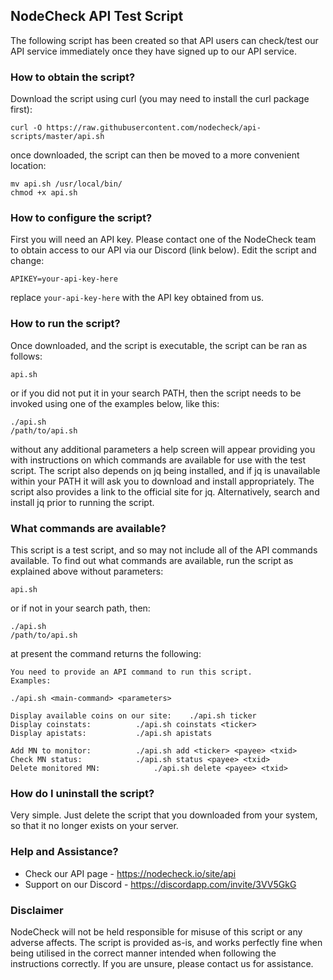 ## NodeCheck API Test Script

The following script has been created so that API users can check/test our API service immediately once they have signed up to our API service.

### How to obtain the script?

Download the script using curl (you may need to install the curl package first):

```
curl -O https://raw.githubusercontent.com/nodecheck/api-scripts/master/api.sh
```

once downloaded, the script can then be moved to a more convenient location:

```
mv api.sh /usr/local/bin/
chmod +x api.sh
```

### How to configure the script?

First you will need an API key.  Please contact one of the NodeCheck team to obtain access to our API via our Discord (link below).
Edit the script and change:

```
APIKEY=your-api-key-here
```

replace ```your-api-key-here``` with the API key obtained from us.

### How to run the script?

Once downloaded, and the script is executable, the script can be ran as follows:

```
api.sh
```
or if you did not put it in your search PATH, then the script needs to be invoked using one of the examples below, like this:

```
./api.sh
/path/to/api.sh
```

without any additional parameters a help screen will appear providing you with instructions on which commands are available for use with the test script.  The script also depends on jq being installed, and if jq is unavailable within your PATH it will ask you to download and install appropriately.  The script also provides a link to the official site for jq.  Alternatively, search and install jq prior to running the script.

### What commands are available?

This script is a test script, and so may not include all of the API commands available.  To find out what commands are available, run the script as explained above without parameters:

```
api.sh
```

or if not in your search path, then:

```
./api.sh
/path/to/api.sh
```

at present the command returns the following:

```
You need to provide an API command to run this script.
Examples:

./api.sh <main-command> <parameters>

Display available coins on our site:	./api.sh ticker
Display coinstats:			./api.sh coinstats <ticker>
Display apistats:			./api.sh apistats

Add MN to monitor:			./api.sh add <ticker> <payee> <txid>
Check MN status:			./api.sh status <payee> <txid>
Delete monitored MN:			./api.sh delete <payee> <txid>
```

### How do I uninstall the script?

Very simple.  Just delete the script that you downloaded from your system, so that it no longer exists on your server.

### Help and Assistance?

* Check our API page - https://nodecheck.io/site/api
* Support on our Discord - https://discordapp.com/invite/3VV5GkG

### Disclaimer

NodeCheck will not be held responsible for misuse of this script or any adverse affects.  The script is provided as-is, and works perfectly fine when being utilised in the correct manner intended when following the instructions correctly.  If you are unsure, please contact us for assistance.
